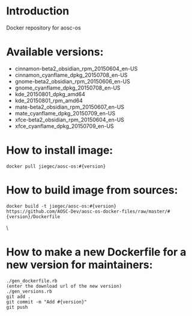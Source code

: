 # Introduction
Docker repository for aosc-os

# Available versions:
* cinnamon-beta2_obsidian_rpm_20150604_en-US
* cinnamon_cyanflame_dpkg_20150708_en-US
* gnome-beta2_obsidian_rpm_20150606_en-US
* gnome_cyanflame_dpkg_20150708_en-US
* kde_20150801_dpkg_amd64
* kde_20150801_rpm_amd64
* mate-beta2_obsidian_rpm_20150607_en-US
* mate_cyanflame_dpkg_20150709_en-US
* xfce-beta2_obsidian_rpm_20150604_en-US
* xfce_cyanflame_dpkg_20150709_en-US

# How to install image:
```
docker pull jiegec/aosc-os:#{version}
```

# How to build image from sources:
```
docker build -t jiegec/aosc-os:#{version}
https://github.com/AOSC-Dev/aosc-os-docker-files/raw/master/#{version}/Dockerfile
```
\\

# How to make a new Dockerfile for a new version for maintainers:
```
./gen_dockerfile.rb
(enter the download url of the new version)
./gen_versions.rb
git add .
git commit -m "Add #{version}"
git push
```
